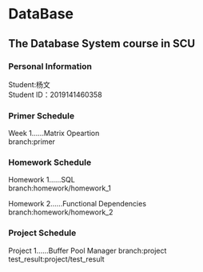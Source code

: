# DataBase
## The Database System course in SCU
### Personal Information  
Student:杨文  
Student ID：2019141460358  
### Primer Schedule 

Week 1......Matrix Opeartion   
branch:primer



### Homework Schedule

Homework 1......SQL   
branch:homework/homework_1

Homework 2......Functional Dependencies   
branch:homework/homework_2



### Project Schedule

Project 1......Buffer Pool Manager
branch:project
test_result:project/test_result

